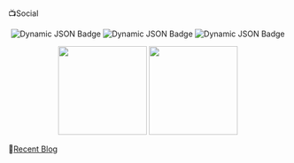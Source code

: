 
📺Social
<p align="center">
<img alt="Dynamic JSON Badge" src="https://img.shields.io/badge/dynamic/json?url=https%3A%2F%2Fapi.spencerwoo.com%2Fsubstats%2F%3Fsource%3Dgithub%26queryKey%3DKibidango086&query=%24.data.totalSubs&label=Github&link=https%3A%2F%2Fgithub.com%2FKibidango086">
<img alt="Dynamic JSON Badge" src="https://img.shields.io/badge/Website-rgb(152,110,59)?link=https%3A%2F%2Fkibidango.top">
<img alt="Dynamic JSON Badge" src="https://img.shields.io/badge/dynamic/json?url=https%3A%2F%2Fapi.spencerwoo.com%2Fsubstats%2F%3Fsource%3Dbilibili%26queryKey%3D513874563&query=%24.data.totalSubs&label=Bilibili&color=rgb(249%2C107%2C153)&link=https%3A%2F%2Fspace.bilibili.com%2F513874563">
</p>
<div align="center">
<span>  </span>
<img height="160px" src="https://github-readme-stats.vercel.app/api?username=Kibidango086" /><span>
</span><img height="160px" src="https://github-readme-stats.vercel.app/api/top-langs/?username=Kibidango086&layout=compact&langs_count=8" />
<span>  </span>
</div>

📝<a href="https://kibidango.top" target="_blank">Recent Blog</a>
